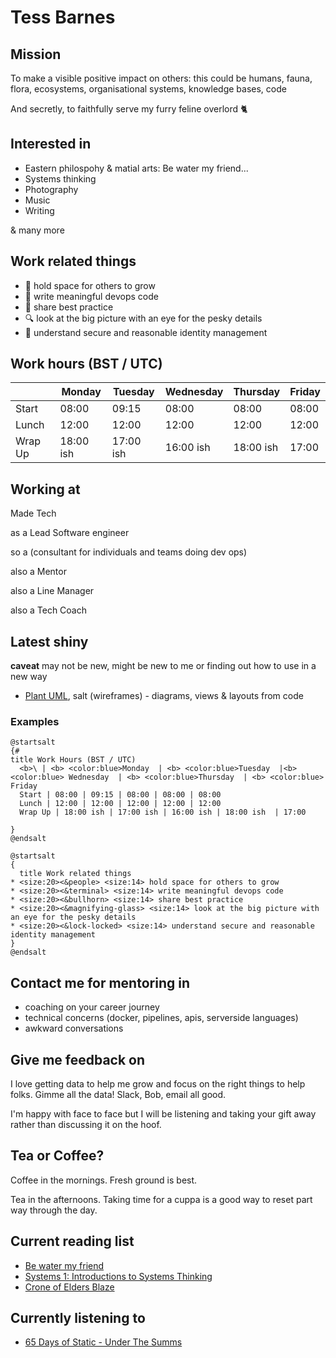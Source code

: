 # Tess Barnes

## Mission

To make a visible positive impact on others: this could be humans, fauna, flora, ecosystems, organisational systems, knowledge bases, code 

And secretly, to faithfully serve my furry feline overlord :cat2:

## Interested in

- Eastern philospohy & matial arts: Be water my friend...
- Systems thinking
- Photography
- Music
- Writing

& many more

## Work related things
* :seedling: hold space for others to grow
* :floppy_disk: write meaningful devops code
* :mega: share best practice
* :mag: look at the big picture with an eye for the pesky details
* :closed_lock_with_key: understand secure and reasonable identity management

## Work hours (BST / UTC)

| | Monday  | Tuesday  | Wednesday  | Thursday  |  Friday |
|----|----|----|----|----|----| 
| Start | 08:00 | 09:15 | 08:00 | 08:00 | 08:00 |
| Lunch | 12:00 | 12:00 | 12:00 | 12:00 | 12:00 |
| Wrap Up | 18:00 ish | 17:00 ish | 16:00 ish | 18:00 ish  | 17:00 |

## Working at
Made Tech

as a Lead Software engineer 

so a (consultant for individuals and teams doing dev ops)

also a Mentor

also a Line Manager

also a Tech Coach

## Latest shiny
**caveat** may not be new, might be new to me or finding out how to use in a new way

- [Plant UML](https://plantuml.com/salt), salt (wireframes) - diagrams, views & layouts from code

### Examples
```plantuml
@startsalt
{#
title Work Hours (BST / UTC)
  <b>\ | <b> <color:blue>Monday  | <b> <color:blue>Tuesday  |<b> <color:blue> Wednesday  | <b> <color:blue>Thursday  | <b> <color:blue> Friday 
  Start | 08:00 | 09:15 | 08:00 | 08:00 | 08:00
  Lunch | 12:00 | 12:00 | 12:00 | 12:00 | 12:00
  Wrap Up | 18:00 ish | 17:00 ish | 16:00 ish | 18:00 ish  | 17:00 

}
@endsalt
```
```plantuml
@startsalt
{
  title Work related things
* <size:20><&people> <size:14> hold space for others to grow
* <size:20><&terminal> <size:14> write meaningful devops code
* <size:20><&bullhorn> <size:14> share best practice
* <size:20><&magnifying-glass> <size:14> look at the big picture with an eye for the pesky details
* <size:20><&lock-locked> <size:14> understand secure and reasonable identity management
}
@endsalt
```

## Contact me for mentoring in
- coaching on your career journey
- technical concerns (docker, pipelines, apis, serverside languages)
- awkward conversations

## Give me feedback on
I love getting data to help me grow and focus on the right things to help folks. Gimme all the data! Slack, Bob, email all good. 

I'm happy with face to face but I will be listening and taking your gift away rather than discussing it on the hoof.

## Tea or Coffee?
Coffee in the mornings. Fresh ground is best.

Tea in the afternoons. Taking time for a cuppa is a good way to reset part way through the day.

## Current reading list
- [Be water my friend](https://www.goodreads.com/book/show/49247089-be-water-my-friend?ref=nav_sb_ss_1_8)
- [Systems 1: Introductions to Systems Thinking](https://www.goodreads.com/book/show/56676873-systems-1?ref=nav_sb_ss_1_14)
- [Crone of Elders Blaze](https://www.goodreads.com/book/show/202410491-the-crone-of-elders-blaze?ref=nav_sb_ss_4_9)

## Currently listening to
- [65 Days of Static - Under The Summs](https://www.65daysofstatic.com/under-the-summs-streaming-now-2/) 

